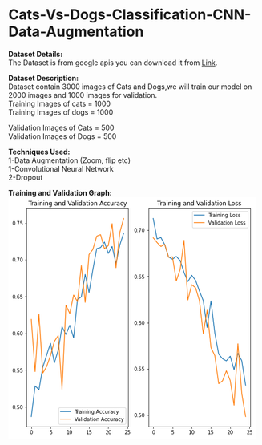 # Cats-Vs-Dogs-Classification-CNN-Data-Augmentation
<b>Dataset Details:</b><Br>
The Dataset is from google apis you can download it from <a href = "https://storage.googleapis.com/mledu-datasets/cats_and_dogs_filtered.zip">Link</a>.<br>

<b>Dataset Description:</b><br>
Dataset contain 3000 images of Cats and Dogs,we will train our model on 2000 images and 1000 images for validation.<br>
Training Images of cats = 1000<br>
Training Images of dogs = 1000<br>

Validation Images of Cats = 500<br>
Validation Images of Dogs = 500<br>

<b>Techniques Used:</b><br>
1-Data Augmentation (Zoom, flip etc)<br>
1-Convolutional Neural Network<br>
2-Dropout<br>

<b>Training and Validation Graph:</b><br>
<img src = "/Images/download.png">

